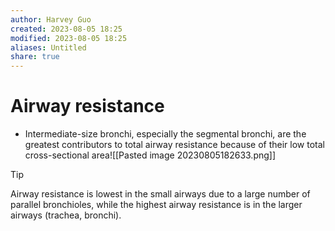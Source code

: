 ```yaml
---
author: Harvey Guo
created: 2023-08-05 18:25
modified: 2023-08-05 18:25
aliases: Untitled
share: true
---
```

# Airway resistance
- Intermediate-size bronchi, especially the segmental bronchi, are the greatest contributors to total airway resistance because of their low total cross-sectional area![[Pasted image 20230805182633.png]]
>[!tip] 
>Airway resistance is lowest in the small airways due to a large number of parallel bronchioles, while the highest airway resistance is in the larger airways (trachea, bronchi).